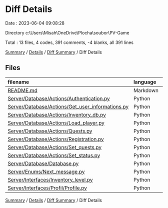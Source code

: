 # Diff Details

Date : 2023-06-04 09:08:28

Directory c:\\Users\\Misah\\OneDrive\\Plocha\\soubor\\PV-Game

Total : 13 files,  4 codes, 391 comments, -4 blanks, all 391 lines

[Summary](results.md) / [Details](details.md) / [Diff Summary](diff.md) / Diff Details

## Files
| filename | language | code | comment | blank | total |
| :--- | :--- | ---: | ---: | ---: | ---: |
| [README.md](/README.md) | Markdown | 2 | 0 | 0 | 2 |
| [Server/Database/Actions/Authentication.py](/Server/Database/Actions/Authentication.py) | Python | 0 | 47 | 0 | 47 |
| [Server/Database/Actions/Get_user_informations.py](/Server/Database/Actions/Get_user_informations.py) | Python | -7 | 30 | -1 | 22 |
| [Server/Database/Actions/Inventory_db.py](/Server/Database/Actions/Inventory_db.py) | Python | 1 | 109 | 0 | 110 |
| [Server/Database/Actions/Load_player.py](/Server/Database/Actions/Load_player.py) | Python | 0 | 45 | 0 | 45 |
| [Server/Database/Actions/Quests.py](/Server/Database/Actions/Quests.py) | Python | 0 | 15 | 0 | 15 |
| [Server/Database/Actions/Registration.py](/Server/Database/Actions/Registration.py) | Python | -5 | 61 | -1 | 55 |
| [Server/Database/Actions/Set_quests.py](/Server/Database/Actions/Set_quests.py) | Python | 0 | 14 | 0 | 14 |
| [Server/Database/Actions/Set_status.py](/Server/Database/Actions/Set_status.py) | Python | 0 | 62 | 0 | 62 |
| [Server/Database/Database.py](/Server/Database/Database.py) | Python | 0 | 8 | 0 | 8 |
| [Server/Enums/Next_message.py](/Server/Enums/Next_message.py) | Python | -2 | 0 | -1 | -3 |
| [Server/Interfaces/Inventory_level.py](/Server/Interfaces/Inventory_level.py) | Python | 11 | 0 | -1 | 10 |
| [Server/Interfaces/Profil/Profile.py](/Server/Interfaces/Profil/Profile.py) | Python | 4 | 0 | 0 | 4 |

[Summary](results.md) / [Details](details.md) / [Diff Summary](diff.md) / Diff Details